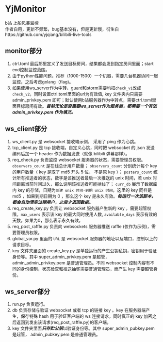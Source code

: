 YjMonitor
===========
b站 上船风暴监控  
作者自用，更新不频繁，bug基本没有，但是更新慢，衍生自https://github.com/yjqiang/bilibili-live-tools  

monitor部分
------------
1. ctrl.toml 最后那里定义了发送目标房间，结果都会发到指定房间里面；start end控制监控范围。
1. 由于python性能问题，推荐（1000-1500）一个机器，需要几台机器协同一起监控，之后考虑golang（flag)。
1. 如果使用ws_server作为中转，[guard](https://github.com/yjqiang/YjMonitor/blob/master/monitor/tasks/guard_raffle_handler.py#L11)和[storm](https://github.com/yjqiang/YjMonitor/blob/master/monitor/tasks/storm_raffle_handler.py#L9)需要均把`check_v1`改成`check_v2`，同时设置ctrl.toml里面的url为有效值, key 文件夹内只需要 admin_privkey.pem 即可；默认使用b站服务器作为中转点，需要ctrl.toml里面目标房间有效。***目前无论是否需要ws_server作为服务器，都需要一个有效 admin_privkey.pem 作为填充。***


ws_client部分
-------------
1. ws_client.py 是 websocket 接收端示例， 采用了 ping 作为心跳。
1. tcp_client.py 是 tcp 接收端，自定义心跳，同时把 websocket 的 json 发送编码后加一个 header 作为数据发送（就像 bilibili 弹幕那样）。
1. req_check.py 负责监控 websocket 服务器的状态，需要管理员权限。 `observers_count` 是在线总计用户数量； `observers_count` 分别统计每个 key 的用户数量（ key 是取了 md5 开头 5 位， 不是原 key ）； `posters_count` 统计所有推送者的状态，数字是该推送者最后一次推送的 unix 时间，若 unix 时间距离当前时间过久，那么说明该推送者可能掉线了； `curr_db` 展示了数据库内 key 的存储，日期为`创建 unix 时间-到期 unix 时间`，这里的 key 同样是 md5 ，如果到期日期为 0 ，那么这个 key 是永久有效。***每运行一次该脚本，都会自动清空过期用户，之后才返回数据。***
1. req_create_key.py 负责让 websocket 服务器产生新的 key ，需要超管权限。`max_users` 表示该 key 的最大同时使用人数, `available_days` 表示有效的天数，如果为0，那么表示永久有效。
1. req_post_raffle.py 负责向 websockets 服务器推送 raffle (仅作为示例)，需要管理员权限。
1. global_var.py 里面的 `URL` 是 websocket 服务器的地址以及端口，控制以上的请求目标。
1. key 文件夹里面的 create_key.py 是单独运行的产生公钥私钥，密钥用于验证身份等。其中 super_admin_privkey.pem 是超管， admin_admin_privkey.pem 是普通管理员。不同 websocket 控制内容有不同的身份控制，状态检查和推送抽奖需要普通管理员，而产生 key 需要超管身份。

ws_server部分
-------------
1. run.py 负责运行。
1. db 负责存储与验证 websocket 或者 tcp 的链接 key 。key 在服务器端产生，保存特殊 hash 用于验证客户端的 ws 连接请求，同时真正的 key 加密之后返回到发出该请求(req_post_raffle.py)的客户端。
1. key 文件夹里面***只存贮公钥***以验证身份等。其中 super_admin_pubkey.pem 是超管， admin_pubkey.pem 是普通管理员。

